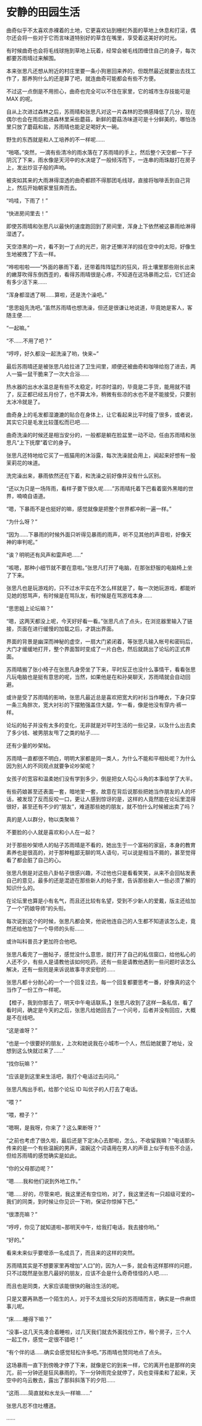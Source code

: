 # 安静的田园生活

曲奇似乎不太喜欢赤裸着的土地，它更喜欢钻到栅栏外面的草地上休息和打滚，偶尔还会将一些对于它而言味道特别好的草含在嘴里，享受着这美好的时光。

有时候曲奇也会将毛线球拖到草地上玩着，经常会被毛线团缠住自己的身子，每次都要苏雨晴过来解围。

本来张思凡还想从附近的村庄里要一条小狗崽回来养的，但既然最近就要出去找工作了，那养狗什么的还是算了吧，就连曲奇可能都会有些不方便。

不过这一点倒是不用担心，曲奇也完全可以不住在家里，它的城市生存技能可是 MAX 的呢。

自从上次进过森林之后，苏雨晴和张思凡对这一片森林的恐惧感降低了几分，现在偶尔也会在雨后跑进森林里采些蘑菇，新鲜的蘑菇汤味道可是十分鲜美的，哪怕汤里只放了蘑菇和盐，苏雨晴也能足足喝好大一碗。

野生的东西就是和人工培养的不一样呢……

“啪嗒。”突然，一滴有些清冷的雨水落在了苏雨晴的手上，然后整个天空都一下子阴沉了下来，雨水像是天河中的水决堤了一般倾泻而下，一连串的雨珠敲打在房子上，发出炒豆子般的声响。

被突如其来的大雨淋得湿透的曲奇都顾不得那团毛线球，直接将咖啡丢到自己背上，然后开始朝家里狂奔而去。

“呜哇，下雨了！”

“快进房间里去！”

即使苏雨晴和张思凡以最快的速度跑回到了房间里，浑身上下依然被这暴雨给淋得湿透了。

天空漆黑的一片，看不到一丁点的光芒，刚才还懒洋洋的挂在空中的太阳，好像生生地被拽了下去一样。

“哗啦啦啦——”外面的暴雨下着，还带着阵阵猛烈的狂风，将土壤里那些刚长出来的嫩芽吹得东倒西歪的，看得苏雨晴很是心疼，不知道在这场暴雨之后，它们还会有多少活下来……

“浑身都湿透了啊……算啦，还是洗个澡吧。”

“思思姐先洗吧。”虽然苏雨晴也想洗澡，但还是很谦让地说道，毕竟她是客人，客随主便……

“一起嘛。”

“不……不用了吧？”

“哼哼，好久都没一起洗澡了哟，快来~”

最后苏雨晴还是被张思凡给拉进了卫生间里，顺便还被曲奇和咖啡给抱了进去，两人一猫一鼠干脆来了一次大合浴……

热水器的出水水温总是有些不太稳定，时凉时温的，毕竟是二手货，能用就不错了，反正都已经五月份了，也不算太冷，稍微有些凉的水也不是不能接受，只要别太冰冷就是了。

曲奇身上的毛发都湿漉漉的贴合在身体上，让它看起来比平时瘦了很多，或者说，其实它只是毛发比较蓬松而已吧……

曲奇洗澡的时候还是相当安分的，一般都是躺在脸盆里一动不动，任由苏雨晴和张思凡“上下抚摩”着它的身子。

张思凡还特地给它买了一瓶猫用的沐浴露，每次洗澡就会用上，闻起来好想有一股茉莉花的味道。

洗完澡出来，暴雨依然还在下着，和洗澡之前好像并没有什么区别。

“还以为只是一场阵雨，看样子要下很久呢……”苏雨晴托着下巴看着窗外黑暗的世界，喃喃自语道。

“嗯，下暴雨不是也挺好的嘛，感觉就像是把整个世界都冲刷一遍一样。”

“为什么呀？”

“因为……下暴雨的时候外面只听得见暴雨的雨声，听不见其他的声音啦，好像天神的审判呢。”

“诶？明明还有风声和雷声吧……”

“咳嗯，那种小细节就不要在意啦。”张思凡打开了电脑，在那张舒服的电脑椅上坐了下来。

张思凡也是玩游戏的，只不过水平实在不怎么样就是了，每一次她玩游戏，都能听见她的怒骂声，有时候是在骂队友，有时候是在骂游戏本身……

“思思姐上论坛嘛？”

“嗯，这两天都没上呢，今天好好看一看。”张思凡点了点头，在浏览器里输入了链接，页面在进行缓慢的加载之后，才跳出界面。

界面的背景是幽深而神秘的虚空，一扇大门紧闭着，等张思凡输入帐号和密码后，大门才缓缓地打开，整个界面暂时变成了一片白色，然后就跳出了论坛的正式界面。

苏雨晴搬了张小椅子在张思凡身旁坐了下来，平时反正也没什么事情干，看看张思凡玩电脑也是挺有意思的呢，当然，如果他是在和孙昊聊天，苏雨晴就会自动回避。

或许是受了苏雨晴的影响，张思凡最近总是喜欢把宽大的衬衫当作睡衣，下身只穿一条三角胖次，宽大衬衫的下摆勉强盖住大腿，乍一看，像是他没有穿内·裤一样。

论坛的帖子并没有太多的变化，无非就是对平时生活的一些记录，以及什么出去卖了多少钱、被男朋友甩了之类的帖子……

还有少量的吵架帖。

苏雨晴一直都很不明白，明明大家都是同一类人，为什么不能和平相处呢？为什么因为别人的不同观点就要争论吵架呢？

女孩子的宽容和温柔她们没有学到多少，倒是把女人勾心斗角的本事给学了大半。

有些药娘甚至还表面一套，暗地里一套，故意在背后说那些把她当作朋友的人的坏话，被发现了反而反咬一口，更让人感到惊讶的是，这样的人竟然能在论坛里混得很好，甚至还有不少的“朋友”，难道那些她的朋友，就不怕什么时候被出卖了吗？

真的是人以群分，物以类聚嘛？

不要脸的小人就是喜欢和小人在一起？

对于那些吵架喷人的帖子苏雨晴是不看的，她出生于一个富裕的家庭，本身的教育素养也是很高的，对于那种粗鄙无聊的骂人语句，可以说是相当不屑的，甚至觉得看了都会脏了自己的心。

张思凡倒是对这些八卦帖子很感兴趣，不过他也只是看看笑笑，从来不会回帖发表自己的意见，最多的还是混迹在那些新人的帖子里，告诉那些新人一些必须了解的知识什么的。

在论坛里也算是小有名气，而且还比较有名望，受到不少新人的爱戴，版主还给加了一个“药娘导师”的头衔。

每次说到这个的时候，张思凡都会笑，他说他连自己的人生都不知道该怎么走，竟然还给他加了一个导师的头衔……

或许叫科普员才更加符合他吧。

张思凡看完了一圈帖子，感觉没什么意思，就打开了自己的私信窗口，给他私心的人还不少，有些人是请教他该如何吃药，还有一些是请教他遇到一些问题时该怎么解决，还有一些则是来诉说故事寻求安慰的……

张思凡都十分耐心的一个一个回复过去，每一个回复都要思考一番，好像真的这个当作了一份工作一样呢。

【橙子，我到你那去了，明天中午电话联系。】张思凡收到了这样一条私信，看了看时间，确定是今天的之后，张思凡给她回去了一个问号，后者并没有回应，大概是不在线吧。

“这是谁呀？”

“也是一个很要好的朋友，上次和她说我在小城市一个人，然后她就要了地址，没想到这么快就过来了……”

“找你玩嘛？”

“应该是到这里来生活吧，我打个电话过去问问。”

张思凡掏出手机，给那个论坛 ID 叫优子的人打去了电话。

“喂？”

“喂，橙子？”

“嗯啊，是我呀，你来了？这么果断呀？”

“之前也考虑了很久啦，最后还是下定决心去那啦，怎么，不收留我嘛？”电话那头传来的是一个有些温婉的男声，温婉这个词语用在男人的声音上似乎有些不合适，但给苏雨晴的感觉确实是如此。

“你的父母那边呢？”

“嗯……我和他们说到外地工作。”

“嗯……好的，尽管来吧，我这里还有空位哟，对了，我这里还有一只超级可爱的~我们的同类，到时候让你见识一下哟，保证你惊掉下巴。”

“很漂亮嘛？”

“哼哼，你见了就知道啦~那明天中午，给我打电话，我去接你哟。”

“好的。”

看来未来似乎要增添一名成员了，而且来的这样的突然。

苏雨晴其实是不想要家里再增加“人口”的，因为人一多，就会有这样那样的问题，只不过既然是张思凡最好的朋友，应该不会是什么奇奇怪怪的人吧……

而且也是同类，大家应该能很快的融洽生活的呢。

只是又要再熟悉一个陌生的人，对于不太擅长交际的苏雨晴而言，确实是一件麻烦事儿呢。

“床……睡得下嘛？”

“没事~这几天先凑合着睡啦，过几天我们就去外面找份工作，租个房子，三个人一起工作，感觉一定很不错吧！”

“有个伴的话……确实会感觉轻松许多吧。”苏雨晴也赞同地点了点头。

这场暴雨一直下到傍晚才停了下来，就像是它的到来一样，它的离开也是那样的突兀，前一分钟还是狂风暴雨的，下一分钟雨完全就停了，风也变得柔和了起来，天空中的乌云散去，露出了那斜斜落下的夕阳……

“这雨……简直就和水龙头一样嘛……”

张思凡忍不住吐槽道。

……
